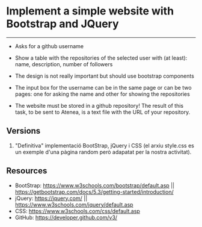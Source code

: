 # Implement a simple website with Bootstrap and JQuery
***
- Asks for a github username

- Show a table with the repositories of the selected user with (at least): name, description, number of followers

- The design is not really important but should use bootstrap components

- The input box for the username can be in the same page or can be two pages: one for asking the name and other for showing the repositories

- The website must be stored in a github repository! The result of this task, to be sent to Atenea, is a text file with the URL of your repository. 

## Versions
1. "Definitiva" implementació BootStrap, jQuery i CSS (el arxiu style.css es un exemple d'una pàgina random però adapatat per la nostra activitat).

## Resources

- BootStrap: https://www.w3schools.com/bootstrap/default.asp || https://getbootstrap.com/docs/5.3/getting-started/introduction/
- jQuery: https://jquery.com/  ||  https://www.w3schools.com/jquery/default.asp
- CSS: https://www.w3schools.com/css/default.asp
- GitHub: https://developer.github.com/v3/ 
